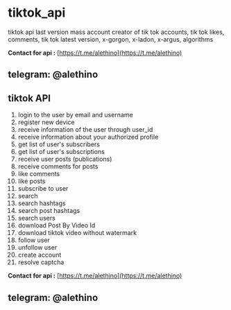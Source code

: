 # tiktok_api
 tiktok api last version mass account creator of tik tok accounts, tik tok likes, comments, tik tok latest version, x-gorgon, x-ladon, x-argus, algorithms

**Contact for api :** [https://t.me/alethino](https://t.me/alethino)
## telegram: @alethino



## tiktok API

1. login to the user by email and username
2. register new device
3. receive information of the user through user_id
4. receive information about your authorized profile
5. get list of user's subscribers
6. get list of user's subscriptions
7. receive user posts (publications)
8. receive comments for posts
9. like comments
10. like posts
11. subscribe to user
12. search
13. search hashtags
14. search post hashtags
15. search users
16. download Post By Video Id
17. download tiktok video without watermark
18. follow user
19. unfollow user
20. create account
21. resolve captcha



**Contact for api :** [https://t.me/alethino](https://t.me/alethino)
## telegram: @alethino
